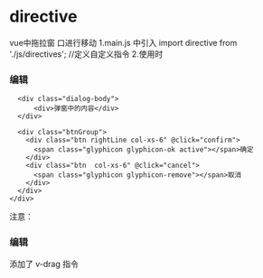 # directive
vue中拖拉窗 口进行移动
1.main.js 中引入
 import directive from './js/directives';  //定义自定义指令
2.使用时
<div class="dialog">
    <div class="mask"></div>
    <div class="dialog-content" style="width:500px;">
      <div class="dialog-header clearfix">
        <h3 class="title col-xs-11" v-drag>编辑</h3>
        <sub class="glyphicon glyphicon-remove dialog-remove col-xs-1 pointer" @click="cancel"></sub>
      </div>
      
      <div class="dialog-body">
          <div>弹窗中的内容</div>
      </div>

      <div class="btnGroup">
        <div class="btn rightLine col-xs-6" @click="confirm">
          <span class="glyphicon glyphicon-ok active"></span>确定
        </div>
        <div class="btn  col-xs-6" @click="cancel">
          <span class="glyphicon glyphicon-remove"></span>取消
        </div>
      </div>
    </div>
  </div>
  注意： <h3 class="title col-xs-11" v-drag>编辑</h3>  添加了 v-drag 指令
